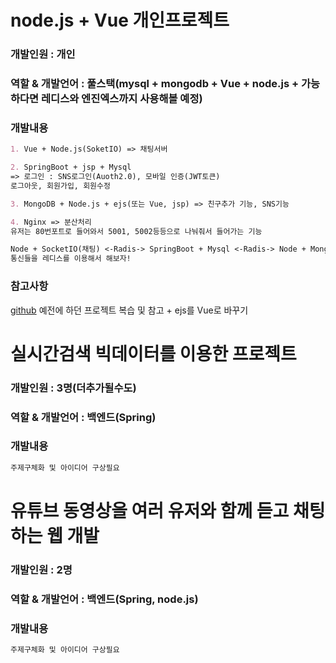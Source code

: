 # node.js + Vue 개인프로젝트
### 개발인원 : 개인
### 역할 & 개발언어 : 풀스택(mysql + mongodb + Vue + node.js + 가능하다면 레디스와 엔진엑스까지 사용해볼 예정)
### 개발내용
```markdown
1. Vue + Node.js(SoketIO) => 채팅서버

2. SpringBoot + jsp + Mysql
=> 로그인 : SNS로그인(Auoth2.0), 모바일 인증(JWT토큰)
로그아웃, 회원가입, 회원수정

3. MongoDB + Node.js + ejs(또는 Vue, jsp) => 친구추가 기능, SNS기능

4. Nginx => 분산처리
유저는 80번포트로 들어와서 5001, 5002등등으로 나눠줘서 들어가는 기능

Node + SocketIO(채팅) <-Radis-> SpringBoot + Mysql <-Radis-> Node + MongoDB(친구추가 + SNS)
통신들을 레디스를 이용해서 해보자!
```
### 참고사항
[github](https://github.com/yg1110/nodejs-mongodb)
예전에 하던 프로젝트 복습 및 참고 + ejs를 Vue로 바꾸기


# 실시간검색 빅데이터를 이용한 프로젝트
### 개발인원 : 3명(더추가될수도)
### 역할 & 개발언어 : 백엔드(Spring)
### 개발내용
```markdown
주제구체화 및 아이디어 구상필요
```


# 유튜브 동영상을 여러 유저와 함께 듣고 채팅하는 웹 개발
### 개발인원 : 2명
### 역할 & 개발언어 : 백엔드(Spring, node.js)
### 개발내용
```markdown
주제구체화 및 아이디어 구상필요
```
